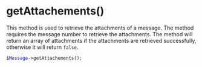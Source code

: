 # getAttachements()
This method is used to retrieve the attachments of a message. The method requires the message number to retrieve the attachments. The method will return an array of attachments if the attachments are retrieved successfully, otherwise it will return `false`.

```php
$Message->getAttachements();
```
